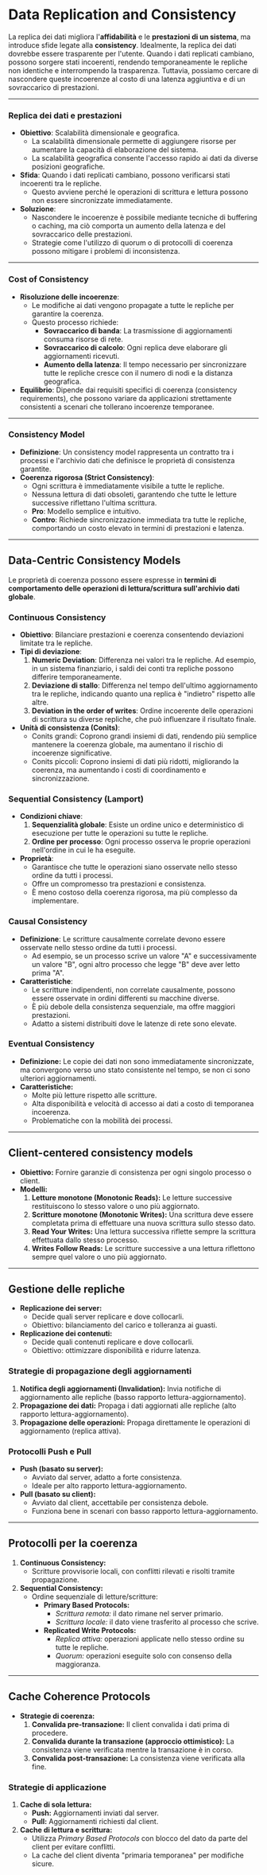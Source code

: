 # Data Replication and Consistency

La replica dei dati migliora l'**affidabilità** e le **prestazioni di un sistema**, ma introduce sfide legate alla **consistency**. Idealmente, la replica dei dati dovrebbe essere trasparente per l'utente. Quando i dati replicati cambiano, possono sorgere stati incoerenti, rendendo temporaneamente le repliche non identiche e interrompendo la trasparenza. Tuttavia, possiamo cercare di nascondere queste incoerenze al costo di una latenza aggiuntiva e di un sovraccarico di prestazioni.

---

### Replica dei dati e prestazioni
- **Obiettivo**: Scalabilità dimensionale e geografica.
  - La scalabilità dimensionale permette di aggiungere risorse per aumentare la capacità di elaborazione del sistema.
  - La scalabilità geografica consente l'accesso rapido ai dati da diverse posizioni geografiche.
- **Sfida**: Quando i dati replicati cambiano, possono verificarsi stati incoerenti tra le repliche.
  - Questo avviene perché le operazioni di scrittura e lettura possono non essere sincronizzate immediatamente.
- **Soluzione**:
  - Nascondere le incoerenze è possibile mediante tecniche di buffering o caching, ma ciò comporta un aumento della latenza e del sovraccarico delle prestazioni.
  - Strategie come l'utilizzo di quorum o di protocolli di coerenza possono mitigare i problemi di inconsistenza.

---

### Cost of Consistency
- **Risoluzione delle incoerenze**:
  - Le modifiche ai dati vengono propagate a tutte le repliche per garantire la coerenza.
  - Questo processo richiede:
    - **Sovraccarico di banda**: La trasmissione di aggiornamenti consuma risorse di rete.
    - **Sovraccarico di calcolo**: Ogni replica deve elaborare gli aggiornamenti ricevuti.
    - **Aumento della latenza**: Il tempo necessario per sincronizzare tutte le repliche cresce con il numero di nodi e la distanza geografica.
- **Equilibrio**: Dipende dai requisiti specifici di coerenza (consistency requirements), che possono variare da applicazioni strettamente consistenti a scenari che tollerano incoerenze temporanee.

---

### Consistency Model
- **Definizione**: Un consistency model rappresenta un contratto tra i processi e l'archivio dati che definisce le proprietà di consistenza garantite.
- **Coerenza rigorosa (Strict Consistency)**:
  - Ogni scrittura è immediatamente visibile a tutte le repliche.
  - Nessuna lettura di dati obsoleti, garantendo che tutte le letture successive riflettano l'ultima scrittura.
  - **Pro**: Modello semplice e intuitivo.
  - **Contro**: Richiede sincronizzazione immediata tra tutte le repliche, comportando un costo elevato in termini di prestazioni e latenza.

---

## Data-Centric Consistency Models
Le proprietà di coerenza possono essere espresse in **termini di comportamento delle operazioni di lettura/scrittura sull'archivio dati globale**.

### Continuous Consistency
- **Obiettivo**: Bilanciare prestazioni e coerenza consentendo deviazioni limitate tra le repliche.
- **Tipi di deviazione**:
  1. **Numeric Deviation**: Differenza nei valori tra le repliche. Ad esempio, in un sistema finanziario, i saldi dei conti tra repliche possono differire temporaneamente.
  2. **Deviazione di stallo**: Differenza nel tempo dell'ultimo aggiornamento tra le repliche, indicando quanto una replica è "indietro" rispetto alle altre.
  3. **Deviation in the order of writes**: Ordine incoerente delle operazioni di scrittura su diverse repliche, che può influenzare il risultato finale.
- **Unità di consistenza (Conits)**:
  - Conits grandi: Coprono grandi insiemi di dati, rendendo più semplice mantenere la coerenza globale, ma aumentano il rischio di incoerenze significative.
  - Conits piccoli: Coprono insiemi di dati più ridotti, migliorando la coerenza, ma aumentando i costi di coordinamento e sincronizzazione.

### Sequential Consistency (Lamport)
- **Condizioni chiave**:
  1. **Sequenzialità globale**: Esiste un ordine unico e deterministico di esecuzione per tutte le operazioni su tutte le repliche.
  2. **Ordine per processo**: Ogni processo osserva le proprie operazioni nell'ordine in cui le ha eseguite.
- **Proprietà**:
  - Garantisce che tutte le operazioni siano osservate nello stesso ordine da tutti i processi.
  - Offre un compromesso tra prestazioni e consistenza.
  - È meno costoso della coerenza rigorosa, ma più complesso da implementare.

### Causal Consistency
- **Definizione**: Le scritture causalmente correlate devono essere osservate nello stesso ordine da tutti i processi.
  - Ad esempio, se un processo scrive un valore "A" e successivamente un valore "B", ogni altro processo che legge "B" deve aver letto prima "A".
- **Caratteristiche**:
  - Le scritture indipendenti, non correlate causalmente, possono essere osservate in ordini differenti su macchine diverse.
  - È più debole della consistenza sequenziale, ma offre maggiori prestazioni.
  - Adatto a sistemi distribuiti dove le latenze di rete sono elevate.

### **Eventual Consistency**  
- **Definizione:** Le copie dei dati non sono immediatamente sincronizzate, ma convergono verso uno stato consistente nel tempo, se non ci sono ulteriori aggiornamenti.  
- **Caratteristiche:**  
  - Molte più letture rispetto alle scritture.  
  - Alta disponibilità e velocità di accesso ai dati a costo di temporanea incoerenza.  
  - Problematiche con la mobilità dei processi.

---

## **Client-centered consistency models**  
- **Obiettivo:** Fornire garanzie di consistenza per ogni singolo processo o client.  
- **Modelli:**  
  1. **Letture monotone (Monotonic Reads):** Le letture successive restituiscono lo stesso valore o uno più aggiornato.  
  2. **Scritture monotone (Monotonic Writes):** Una scrittura deve essere completata prima di effettuare una nuova scrittura sullo stesso dato.  
  3. **Read Your Writes:** Una lettura successiva riflette sempre la scrittura effettuata dallo stesso processo.  
  4. **Writes Follow Reads:** Le scritture successive a una lettura riflettono sempre quel valore o uno più aggiornato.  

---

## **Gestione delle repliche**  
- **Replicazione dei server:**  
  - Decide quali server replicare e dove collocarli.  
  - Obiettivo: bilanciamento del carico e tolleranza ai guasti.  
- **Replicazione dei contenuti:**  
  - Decide quali contenuti replicare e dove collocarli.  
  - Obiettivo: ottimizzare disponibilità e ridurre latenza.  

### **Strategie di propagazione degli aggiornamenti**  
1. **Notifica degli aggiornamenti (Invalidation):** Invia notifiche di aggiornamento alle repliche (basso rapporto lettura-aggiornamento).  
2. **Propagazione dei dati:** Propaga i dati aggiornati alle repliche (alto rapporto lettura-aggiornamento).  
3. **Propagazione delle operazioni:** Propaga direttamente le operazioni di aggiornamento (replica attiva).

### **Protocolli Push e Pull**  
- **Push (basato su server):**  
  - Avviato dal server, adatto a forte consistenza.  
  - Ideale per alto rapporto lettura-aggiornamento.  
- **Pull (basato su client):**  
  - Avviato dal client, accettabile per consistenza debole.  
  - Funziona bene in scenari con basso rapporto lettura-aggiornamento.

---

## **Protocolli per la coerenza**  
1. **Continuous Consistency:**  
   - Scritture provvisorie locali, con conflitti rilevati e risolti tramite propagazione.  
2. **Sequential Consistency:**  
   - Ordine sequenziale di letture/scritture:  
     - **Primary Based Protocols:**  
       - *Scrittura remota:* il dato rimane nel server primario.  
       - *Scrittura locale:* il dato viene trasferito al processo che scrive.  
     - **Replicated Write Protocols:**  
       - *Replica attiva:* operazioni applicate nello stesso ordine su tutte le repliche.  
       - *Quorum:* operazioni eseguite solo con consenso della maggioranza.

---

## **Cache Coherence Protocols**  
- **Strategie di coerenza:**  
  1. **Convalida pre-transazione:** Il client convalida i dati prima di procedere.  
  2. **Convalida durante la transazione (approccio ottimistico):** La consistenza viene verificata mentre la transazione è in corso.  
  3. **Convalida post-transazione:** La consistenza viene verificata alla fine.  

### **Strategie di applicazione**  
1. **Cache di sola lettura:**  
   - **Push:** Aggiornamenti inviati dal server.  
   - **Pull:** Aggiornamenti richiesti dal client.  
2. **Cache di lettura e scrittura:**  
   - Utilizza *Primary Based Protocols* con blocco del dato da parte del client per evitare conflitti.  
   - La cache del client diventa "primaria temporanea" per modifiche sicure.

